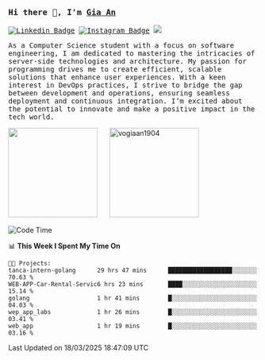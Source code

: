 ### <samp>Hi there 👋, I'm <a href="https://www.linkedin.com/in/vogiaan1904/" target="_blank">Gia An</a></samp>

<samp> [![Linkedin Badge](https://img.shields.io/badge/-LinkedIn-0e76a8?style=flat-square&logo=Linkedin&logoColor=white)](https://linkedin.com/in/vogiaan1904)
[![Instagram Badge](https://img.shields.io/badge/-Instagram-e4405f?style=flat-square&logo=Instagram&logoColor=white)](https://instagram.com/_.ja.ann_/) ![](https://komarev.com/ghpvc/?username=vogiaan1904&style=flat-square&base=100)</samp> 

<samp>As a Computer Science student with a focus on software engineering, I am dedicated to mastering the intricacies of server-side technologies and architecture. My passion for programming drives me to create efficient, scalable solutions that enhance user experiences. With a keen interest in DevOps practices, I strive to bridge the gap between development and operations, ensuring seamless deployment and continuous integration. I’m excited about the potential to innovate and make a positive impact in the tech world.</samp>



<div>
  <img height="180em" src="https://github-readme-stats.vercel.app/api/top-langs/?username=vogiaan1904&show_icons=true&hide_border=true&layout=compact&langs_count=10&theme=transparent&include_orgs=true"/>
  &nbsp;&nbsp;&nbsp;&nbsp;
  <img height="180em" src="https://github-readme-stats.vercel.app/api?username=vogiaan1904&show_icons=true&hide_border=true&&count_private=true&include_all_commits=true&theme=transparent&locale=en" alt="vogiaan1904" />
</div>






<!--START_SECTION:waka-->
![Code Time](http://img.shields.io/badge/Code%20Time-597%20hrs%201%20min-blue)

📊 **This Week I Spent My Time On** 

```text
🐱‍💻 Projects: 
tanca-intern-golang      29 hrs 47 mins      ██████████████████░░░░░░░   70.63 % 
WEB-APP-Car-Rental-Servic6 hrs 23 mins       ████░░░░░░░░░░░░░░░░░░░░░   15.14 % 
golang                   1 hr 41 mins        █░░░░░░░░░░░░░░░░░░░░░░░░   04.03 % 
wep_app_labs             1 hr 26 mins        █░░░░░░░░░░░░░░░░░░░░░░░░   03.41 % 
web_app                  1 hr 19 mins        █░░░░░░░░░░░░░░░░░░░░░░░░   03.16 % 
```


 Last Updated on 18/03/2025 18:47:09 UTC
<!--END_SECTION:waka-->
